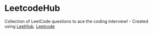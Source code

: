 # LeetcodeHub
Collection of LeetCode questions to ace the coding interview! - Created using [LeetHub](https://github.com/QasimWani/LeetHub).
[Leetcode](https://leetcode.com)

